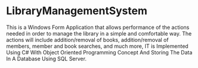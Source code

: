 # LibraryManagementSystem
This is  a Windows Form Application that allows performance of the actions needed in order to manage the library in a simple and comfortable way. The actions will include addition/removal of books, addition/removal of members, member and book searches, and much more, IT is   Implemented Using C# With Object Oriented Programming Concept And Storing The Data In A Database Using SQL Server.
